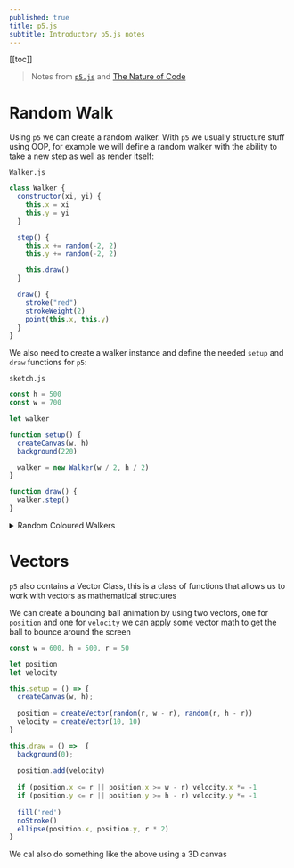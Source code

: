 ```yaml
---
published: true
title: p5.js
subtitle: Introductory p5.js notes
---
```


[[toc]]

> Notes from [`p5.js`](https://p5js.org/) and [The Nature of Code](https://natureofcode.com/book/introduction/)

# Random Walk

Using `p5` we can create a random walker. With `p5` we usually structure stuff using OOP, for example we will define a random walker with the ability to take a new step as well as render itself:

`Walker.js`

```js
class Walker {
  constructor(xi, yi) {
    this.x = xi
    this.y = yi
  }

  step() {
    this.x += random(-2, 2)
    this.y += random(-2, 2)

    this.draw()
  }

  draw() {
    stroke("red")
    strokeWeight(2)
    point(this.x, this.y)
  }
}
```

We also need to create a walker instance and define the needed `setup` and `draw` functions for `p5`:

`sketch.js`

```js
const h = 500
const w = 700

let walker

function setup() {
  createCanvas(w, h)
  background(220)

  walker = new Walker(w / 2, h / 2)
}

function draw() {
  walker.step()
}
```

<details>
<summary>Random Coloured Walkers</summary>

We can also create a whole bunch of random walkers with random colours like so:

```js
const h = 1200
const w = 1200

let walkers = []

function setup() {
  createCanvas(w, h)
  background("red")

  for (let step = 0; step < 500; step++) {
    walkers.push(new Walker(width, height, 100))
  }
}

function draw() {
  walkers.forEach(w => w.step())
}

class Walker {
  constructor(w, h, b) {
    this.x = random(b, w - b)
    this.y = random(b, h - b)

    this.c1 = random(0, 255)
    this.c2 = random(0, 255)
    this.c3 = random(0, 255)
  }

  step() {
    function getC(c) {
      const newC = c + random(-2, 2)

      if (newC <= 1) return 255
      if (newC >= 254) return 0
      else return newC
    }

    this.c1 = getC(this.c1)
    this.c2 = getC(this.c2)
    this.c3 = getC(this.c3)

    this.x += random(-2, 2)
    this.y += random(-2, 2)

    this.draw()
  }

  draw() {
    stroke(this.c1, this.c2, this.c3)
    strokeWeight(2)
    point(this.x, this.y)
  }
}
```

</details>


# Vectors

`p5` also contains a Vector Class, this is a class of functions that allows us to work with vectors as mathematical structures

We can create a bouncing ball animation by using two vectors, one for `position` and one for `velocity` we can apply some vector math to get the ball to bounce around the screen

```js
const w = 600, h = 500, r = 50

let position
let velocity

this.setup = () => {
  createCanvas(w, h);
  
  position = createVector(random(r, w - r), random(r, h - r))
  velocity = createVector(10, 10)  
}

this.draw = () =>  {
  background(0);
  
  position.add(velocity)
  
  if (position.x <= r || position.x >= w - r) velocity.x *= -1
  if (position.y <= r || position.y >= h - r) velocity.y *= -1
  
  fill('red')
  noStroke()
  ellipse(position.x, position.y, r * 2)  
}
```

We cal also do something like the above using a 3D canvas


